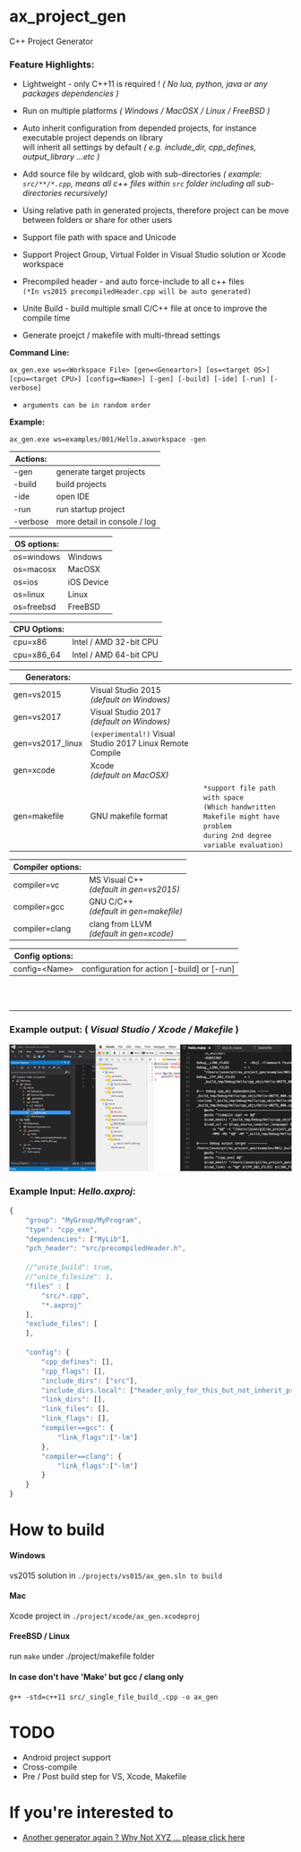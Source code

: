 # ax_project_gen
C++ Project Generator

### Feature Highlights:
* Lightweight - only C++11 is required ! *( No lua, python, java or any packages dependencies )*<br>

* Run on multiple platforms *( Windows / MacOSX / Linux / FreeBSD )*

* Auto inherit configuration from depended projects, for instance executable project depends on library<br>
will inherit all settings by default *( e.g. include_dir, cpp_defines, output_library ...etc )*

* Add source file by wildcard, glob with sub-directories *( example: ```src/**/*.cpp```,
means all c++ files within `src` folder including all sub-directories recursively)*

* Using relative path in generated projects, therefore project can be move between folders or share for other users

* Support file path with space and Unicode

* Support Project Group, Virtual Folder in Visual Studio solution or Xcode workspace

* Precompiled header - and auto force-include to all c++ files<br>
`(*In vs2015 precompiledHeader.cpp will be auto generated)`

* Unite Build - build multiple small C/C++ file at once to improve the compile time

* Generate proejct / makefile with multi-thread settings


**Command Line:**
```
ax_gen.exe ws=<Workspace File> [gen=<Geneartor>] [os=<target OS>] [cpu=<target CPU>] [config=<Name>] [-gen] [-build] [-ide] [-run] [-verbose] 
```
- `arguments can be in random order`

**Example:**
```
ax_gen.exe ws=examples/001/Hello.axworkspace -gen
```

|**Actions:**||
|-----------|------------------------------|
| -gen	    | generate target projects     |
| -build    | build projects               |
| -ide	    | open IDE                     |
| -run	    | run startup project          |
| -verbose  | more detail in console / log |

|**OS options:**||
|------------|------------|
| os=windows | Windows    |
| os=macosx  | MacOSX     |
| os=ios     | iOS Device |
| os=linux   | Linux      |
| os=freebsd | FreeBSD    |

|**CPU Options:**||
|------------|------------|
| cpu=x86    | Intel / AMD 32-bit CPU  |
| cpu=x86_64 | Intel / AMD 64-bit CPU  |

|**Generators:**|||
|------------------|-----------------------------------------|---|
| gen=vs2015       | Visual Studio 2015<br>*(default on Windows)*  ||
| gen=vs2017       | Visual Studio 2017<br>*(default on Windows)*  ||
| gen=vs2017_linux | `(experimental!)` Visual Studio 2017 Linux Remote Compile ||
| gen=xcode        | Xcode<br>*(default on MacOSX)* ||
| gen=makefile     | GNU makefile format<br> | `*support file path with space` <br>`(Which handwritten Makefile might have problem`<br>`during 2nd degree variable evaluation)` |

|**Compiler options:**||
|----------------|-----------------|
| compiler=vc    | MS Visual C++<br>*(default in gen=vs2015)*  |
| compiler=gcc   | GNU C/C++<br>*(default in gen=makefile)*    |
| compiler=clang | clang from LLVM<br>*(default in gen=xcode)* |

|**Config options:**||
|---|---|
| config=&lt;Name&gt; | configuration for action [-build] or [-run] |

<br>
<br>

--------

### Example output: ( *Visual Studio / Xcode / Makefile* )
![Visual Studio Solution](doc/ScreenShots/2017-04-03.png)

### Example Input: *Hello.axproj*:
```javascript
{
	"group": "MyGroup/MyProgram",
	"type": "cpp_exe",
	"dependencies": ["MyLib"],
	"pch_header": "src/precompiledHeader.h",

	//"unite_build": true,
	//"unite_filesize": 1,
	"files" : [
		"src/*.cpp",
		"*.axproj"
	],
	"exclude_files": [
	],		

	"config": {
		"cpp_defines": [],
		"cpp_flags": [],
		"include_dirs": ["src"],
		"include_dirs.local": ["header_only_for_this_but_not_inherit_projects"],
		"link_dirs": [],
		"link_files": [],
		"link_flags": [],
		"compiler==gcc": {
			"link_flags":["-lm"]			
		},
		"compiler==clang": {
			"link_flags":["-lm"]			
		}
	}
}

```
# How to build
#### Windows
vs2015 solution in ```./projects/vs015/ax_gen.sln to build```
#### Mac
Xcode project in ```./project/xcode/ax_gen.xcodeproj```
#### FreeBSD / Linux
run `make` under ./project/makefile folder
#### In case don't have 'Make' but gcc / clang only
```g++ -std=c++11 src/_single_file_build_.cpp -o ax_gen```

# TODO
* Android project support
* Cross-compile
* Pre / Post build step for VS, Xcode, Makefile

# If you're interested to
* [Another generator again ? Why Not XYZ ... please click here](doc/Why_Not_XYZ.md)
